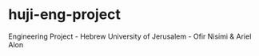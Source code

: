 # huji-eng-project

Engineering Project - Hebrew University of Jerusalem - Ofir Nisimi & Ariel Alon
